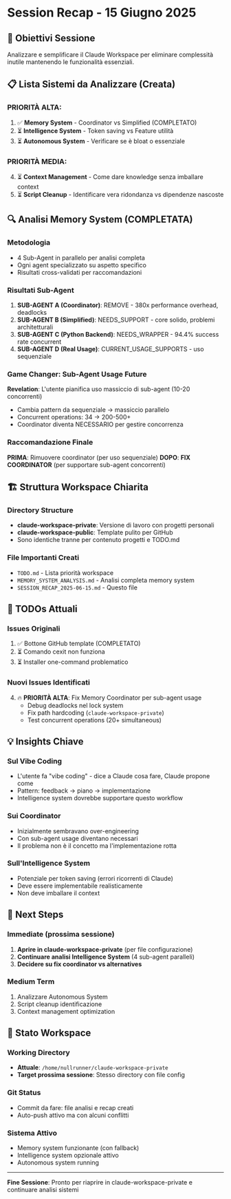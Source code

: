 # Session Recap - 15 Giugno 2025

## 🎯 Obiettivi Sessione
Analizzare e semplificare il Claude Workspace per eliminare complessità inutile mantenendo le funzionalità essenziali.

## 📋 Lista Sistemi da Analizzare (Creata)

### PRIORITÀ ALTA:
1. ✅ **Memory System** - Coordinator vs Simplified (COMPLETATO)
2. ⏳ **Intelligence System** - Token saving vs Feature utilità  
3. ⏳ **Autonomous System** - Verificare se è bloat o essenziale

### PRIORITÀ MEDIA:
4. ⏳ **Context Management** - Come dare knowledge senza imballare context
5. ⏳ **Script Cleanup** - Identificare vera ridondanza vs dipendenze nascoste

## 🔍 Analisi Memory System (COMPLETATA)

### Metodologia
- 4 Sub-Agent in parallelo per analisi completa
- Ogni agent specializzato su aspetto specifico
- Risultati cross-validati per raccomandazioni

### Risultati Sub-Agent
1. **SUB-AGENT A (Coordinator)**: REMOVE - 380x performance overhead, deadlocks
2. **SUB-AGENT B (Simplified)**: NEEDS_SUPPORT - core solido, problemi architetturali  
3. **SUB-AGENT C (Python Backend)**: NEEDS_WRAPPER - 94.4% success rate concurrent
4. **SUB-AGENT D (Real Usage)**: CURRENT_USAGE_SUPPORTS - uso sequenziale

### Game Changer: Sub-Agent Usage Future
**Revelation**: L'utente pianifica uso massiccio di sub-agent (10-20 concorrenti)
- Cambia pattern da sequenziale → massiccio parallelo
- Concurrent operations: 34 → 200-500+
- Coordinator diventa NECESSARIO per gestire concorrenza

### Raccomandazione Finale
**PRIMA**: Rimuovere coordinator (per uso sequenziale)
**DOPO**: **FIX COORDINATOR** (per supportare sub-agent concorrenti)

## 🏗️ Struttura Workspace Chiarita

### Directory Structure
- **claude-workspace-private**: Versione di lavoro con progetti personali
- **claude-workspace-public**: Template pulito per GitHub
- Sono identiche tranne per contenuto progetti e TODO.md

### File Importanti Creati
- `TODO.md` - Lista priorità workspace
- `MEMORY_SYSTEM_ANALYSIS.md` - Analisi completa memory system
- `SESSION_RECAP_2025-06-15.md` - Questo file

## 🎯 TODOs Attuali

### Issues Originali
1. ✅ Bottone GitHub template (COMPLETATO)
2. ⏳ Comando cexit non funziona
3. ⏳ Installer one-command problematico

### Nuovi Issues Identificati
4. 🔥 **PRIORITÀ ALTA**: Fix Memory Coordinator per sub-agent usage
   - Debug deadlocks nel lock system
   - Fix path hardcoding (`claude-workspace-private`)
   - Test concurrent operations (20+ simultaneous)

## 💡 Insights Chiave

### Sul Vibe Coding
- L'utente fa "vibe coding" - dice a Claude cosa fare, Claude propone come
- Pattern: feedback → piano → implementazione
- Intelligence system dovrebbe supportare questo workflow

### Sui Coordinator
- Inizialmente sembravano over-engineering
- Con sub-agent usage diventano necessari
- Il problema non è il concetto ma l'implementazione rotta

### Sull'Intelligence System
- Potenziale per token saving (errori ricorrenti di Claude)
- Deve essere implementabile realisticamente
- Non deve imballare il context

## 🚀 Next Steps

### Immediate (prossima sessione)
1. **Aprire in claude-workspace-private** (per file configurazione)
2. **Continuare analisi Intelligence System** (4 sub-agent paralleli)
3. **Decidere su fix coordinator vs alternatives**

### Medium Term
1. Analizzare Autonomous System
2. Script cleanup identificazione
3. Context management optimization

## 🔧 Stato Workspace

### Working Directory
- **Attuale**: `/home/nullrunner/claude-workspace-private`
- **Target prossima sessione**: Stesso directory con file config

### Git Status
- Commit da fare: file analisi e recap creati
- Auto-push attivo ma con alcuni conflitti

### Sistema Attivo
- Memory system funzionante (con fallback)
- Intelligence system opzionale attivo
- Autonomous system running

---

**Fine Sessione**: Pronto per riaprire in claude-workspace-private e continuare analisi sistemi